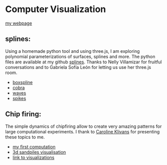 
# Computer Visualization
[my webpage](https://emersonjleon.pythonanywhere.com)
## splines:
Using a homemade python tool and using three.js, I am exploring polynomial parameterizations of surfaces, splines and more. The python files are available 
at my github [splines]("https://github.com/emersonjleon/math"). Thanks to Nelly Villamizar for fruitful conversations and to Gabriela Sofía León for letting us use her three.js room.


- [boxspline](/threejs/bspline6c.html)
- [cobra](/threejs/cobra.html)
- [waves](/threejs/redwaves.html)
- [spikes](/threejs/spikes.html)

## Chip firing:
The simple dynamics of chipfiring allow to create very amazing patterns for large computational experiments. I thank to [Caroline Klivans](https://www.dam.brown.edu/people/cklivans/chipfiring.html) for presenting these topics to me. 

- [my first computation](firstchipfiring.md)
- [3d sandpiles visualisation](https://emersonjleon.pythonanywhere.com/chipfiring/5000chips-ballsize50--cubematrix25)
- [link to visualizations](https://www.math.cmu.edu/~wes/sand.html)

